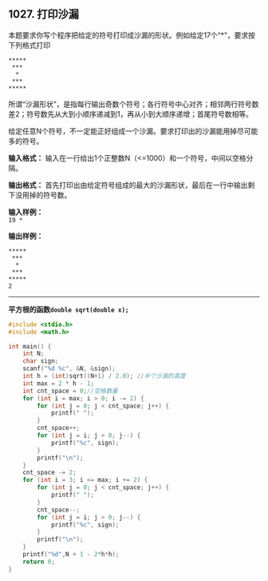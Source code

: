 ﻿## 1027. 打印沙漏
本题要求你写个程序把给定的符号打印成沙漏的形状。例如给定17个“\*”，要求按下列格式打印
```
*****  
 ***  
  *  
 ***  
*****
```  

所谓“沙漏形状”，是指每行输出奇数个符号；各行符号中心对齐；相邻两行符号数差2；符号数先从大到小顺序递减到1，再从小到大顺序递增；首尾符号数相等。

给定任意N个符号，不一定能正好组成一个沙漏。要求打印出的沙漏能用掉尽可能多的符号。

**输入格式：**
输入在一行给出1个正整数N（<=1000）和一个符号，中间以空格分隔。

**输出格式：**
首先打印出由给定符号组成的最大的沙漏形状，最后在一行中输出剩下没用掉的符号数。

**输入样例：**  
`19 *`

**输出样例：**
```
*****  
 ***  
  *  
 ***  
*****
2
```

---
**平方根的函数`double sqrt(double x);`**

```c
#include <stdio.h>
#include <math.h>

int main() {
	int N;
	char sign;
	scanf("%d %c", &N, &sign);
	int h = (int)sqrt((N+1) / 2.0); //半个沙漏的高度 
	int max = 2 * h - 1;
	int cnt_space = 0;//空格数量 
	for (int i = max; i > 0; i -= 2) {
		for (int j = 0; j < cnt_space; j++) {
			printf(" ");
		}
		cnt_space++;
		for (int j = i; j > 0; j--) {
			printf("%c", sign);
		}
		printf("\n");
	}
	cnt_space -= 2;
	for (int i = 3; i <= max; i += 2) {
		for (int j = 0; j < cnt_space; j++) {
			printf(" ");
		}
		cnt_space--;
		for (int j = i; j > 0; j--) {
			printf("%c", sign);
		}
		printf("\n");
	}
	printf("%d",N + 1 - 2*h*h);
	return 0;
}
```